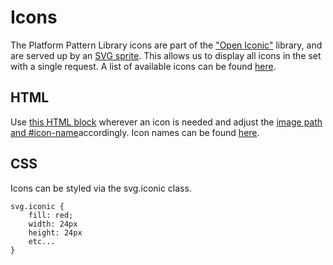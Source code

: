 # Icons

The Platform Pattern Library icons are part of the ["Open Iconic"](https://useiconic.com/open) library, and are served up by an [SVG sprite](https://github.com/ushahidi/platform-pattern-library/blob/master/assets/img/iconic-sprite.svg). This allows us to display all icons in the set with a single request. A list of available icons can be found [here](http://preview.ushahidi.com/platform-pattern-library/master/assets/html/1_basics/#pl-pattern-icons).

## HTML

Use [this HTML block](https://github.com/ushahidi/platform-pattern-library/blob/master/pattern-library/partials/_iconic-sample.html#L5-L7) wherever an icon is needed and adjust the [image path and \#icon-name](https://github.com/ushahidi/platform-pattern-library/blob/master/pattern-library/partials/_iconic-sample.html#L6)accordingly. Icon names can be found [here](http://preview.ushahidi.com/platform-pattern-library/master/assets/html/1_basics/#pl-pattern-icons).

## CSS

Icons can be styled via the svg.iconic class.

```text
svg.iconic {
    fill: red;
    width: 24px
    height: 24px
    etc...
}
```

